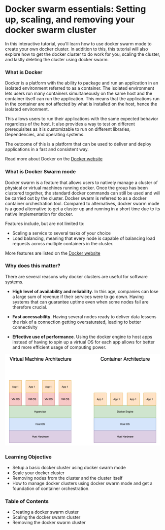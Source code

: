 # Docker swarm essentials: Setting up, scaling, and removing your docker swarm cluster

In this interactive tutorial, you'll learn how to use docker swarm mode to create your own docker cluster. In addition to this, this tutorial will also explore how to get the docker cluster to do work for you, scaling the cluster, and lastly deleting the cluster using docker swarm.

### What is Docker

Docker is a platform with the ability to package and run an application in an isolated environment referred to as a container. The isolated environment lets users run many containers simultaneously on the same host and the container itself can run the application. This means that the applications run in the container are not affected by what is installed on the host, hence the isolated environment.

This allows users to run their applications with the same expected behavior regardless of the host. It also provides a way to test on different prerequisites as it is customizable to run on different libraries, Dependencies, and operating systems.

The outcome of this is a platform that can be used to deliver and deploy applications in a fast and consistent way.

Read more about Docker on the [Docker website](https://docs.docker.com/engine/swarm/)

### What is Docker Swarm mode

Docker swarm is a feature that allows users to natively manage a cluster of physical or virtual machines running docker. Once the group has been clustered together, the standard docker commands can still be used and will be carried out by the cluster. Docker swarm is referred to as a docker container orchestration tool. Compared to alternatives, docker swarm mode is a good alternative to get a cluster up and running in a short time due to its native implementation for docker.

Features include, but are not limited to:
- Scaling a service to several tasks of your choice
- Load balancing, meaning that every node is capable of balancing load requests across multiple containers in the cluster.

More features are listed on the [Docker website](https://docs.docker.com/engine/swarm/)

### Why does this matter?

There are several reasons why docker clusters are useful for software systems.

- <strong>High level of availability and reliability</strong>. In this age, companies can lose a large sum of revenue if their services were to go down. Having systems that can guarantee uptime even when some nodes fail are therefore crucial.

- <strong>Fast accessability</strong>. Having several nodes ready to deliver data lessens the risk of a connection getting oversaturated, leading to better connectivity

- <strong>Effective use of performance</strong>. Using the docker engine to host apps instead of having to spin up a virtual OS for each app allows for better and more efficient usage of computing power.

![DockerVsVM](./assets/DockervsVM.png)

### Learning Objective

- Setup a basic docker cluster using docker swarm mode
- Scale your docker cluster
- Removing nodes from the cluster and the cluster itself
- How to manage docker clusters using docker swarm mode and get a foundation of container orchestration. 

### Table of Contents

- Creating a docker swarm cluster
- Scaling the docker swarm cluster
- Removing the docker swarm cluster
